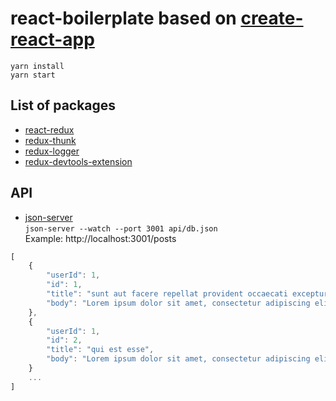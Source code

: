 # react-boilerplate based on [create-react-app](https://github.com/facebook/create-react-app)

    yarn install
    yarn start

## List of packages
* [react-redux](https://github.com/reactjs/react-redux)
* [redux-thunk](https://github.com/gaearon/redux-thunk)
* [redux-logger](https://github.com/evgenyrodionov/redux-logger)
* [redux-devtools-extension](https://github.com/zalmoxisus/redux-devtools-extension )

## API
* [json-server](https://github.com/typicode/json-server)  
```json-server --watch --port 3001 api/db.json```  
Example: http://localhost:3001/posts
```javascript
[
    {
        "userId": 1,
        "id": 1,
        "title": "sunt aut facere repellat provident occaecati excepturi optio reprehenderit",
        "body": "Lorem ipsum dolor sit amet, consectetur adipiscing elit. Praesent id."
    },
    {
        "userId": 1,
        "id": 2,
        "title": "qui est esse",
        "body": "Lorem ipsum dolor sit amet, consectetur adipiscing elit. Praesent id."
    }
    ...
]
```

